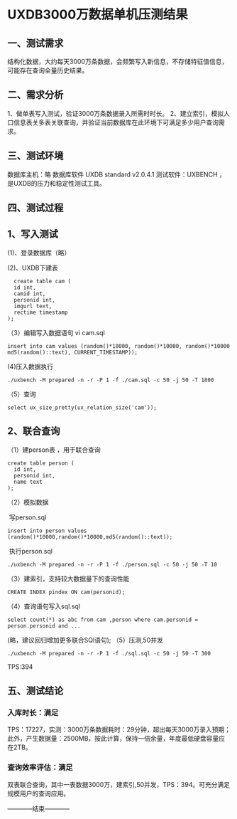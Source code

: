 # UXDB3000万数据单机压测结果

## 一、测试需求

结构化数据，大约每天3000万条数据，会频繁写入新信息，不存储特征值信息，可能存在查询全量历史结果。

## 二、需求分析

1、做单表写入测试，验证3000万条数据录入所需时时长。
2、建立索引，模拟人口信息表关多表关联查询，并验证当前数据库在此环境下可满足多少用户查询需求。

## 三、测试环境

数据库主机：略
数据库软件 UXDB  standard v2.0.4.1
测试软件：UXBENCH ，是UXDB的压力和稳定性测试工具。

## 四、测试过程

## 1、写入测试

(1)、登录数据库（略）

(2)、UXDB下建表

```
  create table cam (  
  id int,    
  camid int,  
  personid int,  
  imgurl text,
  rectime timestamp
);  
```

（3）编辑写入数据语句
	vi cam.sql  

```
insert into cam values (random()*10000, random()*10000, random()*10000 md5(random()::text), CURRENT_TIMESTAMP)); 
```

 (4)压入数据执行

```
./uxbench -M prepared -n -r -P 1 -f ./cam.sql -c 50 -j 50 -T 1800
```

（5）查询

```
select ux_size_pretty(ux_relation_size('cam'));
```

## 2、联合查询

（1）建person表 ，用于联合查询 

```
create table person (  
  id int, 
  personid int,     
  name text
);
```

（2）模拟数据

​       写person.sql

```
insert into person values (random()*10000,random()*10000,md5(random()::text));
```

​	执行person.sql

```
./uxbench -M prepared -n -r -P 1 -f ./person.sql -c 50 -j 50 -T 10
```


（3）建索引，支持较大数据量下的查询性能

```
CREATE INDEX pindex ON cam(personid);   
```


 （4）查询语句写入sql.sql

```
select count(*) as abc from cam ,person where cam.personid = person.personid and ...
```

(略，建议回归增加更多联合SQl语句);
（5）压测,50并发

```
./uxbench -M prepared -n -r -P 1 -f ./sql.sql -c 50 -j 50 -T 300
```


TPS:394

## 五、测试结论

### 入库时长：满足

TPS：17227，实测：3000万条数据耗时：29分钟，超出每天3000万录入预期；此外，产生数据量：2500MB，按此计算，保持一倍余量，年度最低硬盘容量应在2TB。

### 查询效率评估：满足

双表联合查询，其中一表数据3000万，建索引,50并发，TPS：394。可充分满足规模用户的查询应用。

————结束————